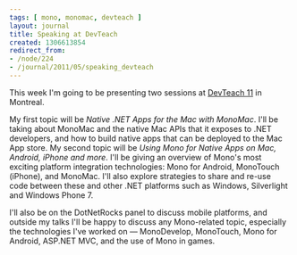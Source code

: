 ```yaml
---
tags: [ mono, monomac, devteach ]
layout: journal
title: Speaking at DevTeach
created: 1306613854
redirect_from:
- /node/224
- /journal/2011/05/speaking_devteach
---
```

This week I'm going to be presenting two sessions at [DevTeach
11](http://devteach.com) in Montreal.<!--break-->

My first topic will be _Native .NET Apps for the Mac with MonoMac_. I'll be
taking about MonoMac and the native Mac APIs that it exposes to .NET developers,
and how to build native apps that can be deployed to the Mac App store. My
second topic will be _Using Mono for Native Apps on Mac, Android, iPhone and
more_. I'll be giving an overview of Mono's most exciting platform integration
technologies: Mono for Android, MonoTouch (iPhone), and MonoMac. I'll also
explore strategies to share and re-use code between these and other .NET
platforms such as Windows, Silverlight and Windows Phone 7.

I'll also be on the DotNetRocks panel to discuss mobile platforms, and outside
my talks I'll be happy to discuss any Mono-related topic, especially the
technologies I've worked on &mdash; MonoDevelop, MonoTouch, Mono for Android,
ASP.NET MVC, and the use of Mono in games.